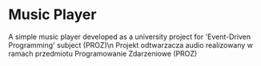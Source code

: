 # Music Player
A simple music player developed as a university project for 'Event-Driven Programming' subject (PROZ)\n
Projekt odtwarzacza audio realizowany w ramach przedmiotu Programowanie Zdarzeniowe (PROZ)
